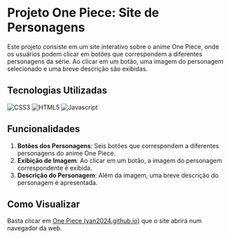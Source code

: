 # Projeto One Piece: Site de Personagens

Este projeto consiste em um site interativo sobre o anime One Piece, onde os usuários podem clicar em botões que correspondem a diferentes personagens da série. Ao clicar em um botão, uma imagem do personagem selecionado e uma breve descrição são exibidas.

## Tecnologias Utilizadas

![CSS3](https://img.shields.io/badge/CSS3-fff?style=for-the-badge&logo=css3&logoColor=264CE4)
![HTML5](https://img.shields.io/badge/HTML5-fff?style=for-the-badge&logo=html5)
![Javascript](https://img.shields.io/badge/javascript-fff?style=for-the-badge&logo=javascript)

## Funcionalidades

1. **Botões dos Personagens**: Seis botões que correspondem a diferentes personagens do anime One Piece.
2. **Exibição de Imagem**: Ao clicar em um botão, a imagem do personagem correspondente é exibida.
3. **Descrição do Personagem**: Além da imagem, uma breve descrição do personagem é apresentada.

## Como Visualizar

Basta clicar em [One Piece (yan2024.github.io)](https://yan2024.github.io/projeto_one_piece/) que o site abrirá num navegador da web.